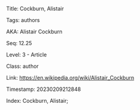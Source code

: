 Title:  Cockburn, Alistair

Tags:   authors

AKA:    Alistair Cockburn

Seq:    12.25

Level:  3 - Article

Class:  author

Link:   https://en.wikipedia.org/wiki/Alistair_Cockburn

Timestamp: 20230209212848

Index:  Cockburn, Alistair; 
